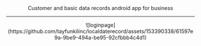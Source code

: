 <center>Customer and basic data records android app for business<hr>
 ![loginpage](https://github.com/tayfunkilinc/localdaterecord/assets/153390338/61597e9a-9be9-494a-be95-92cfbbb4c4d1)

 </center>
